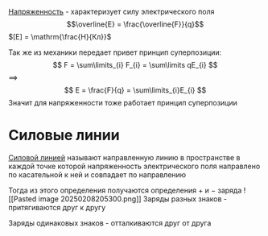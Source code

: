 <u>Напряженность</u> - характеризует силу электрического поля
$$\overline{E} = \frac{\overline{F}}{q}$$
$[E] = \mathrm{\frac{Н}{Кл}}$

Так же из механики передает привет принцип суперпозиции:
$$
F = \sum\limits_{i} F_{i} = \sum\limits qE_{i}
$$
$\implies$
$$
E = \frac{F}{q} = \sum\limits_{i}E_{i}
$$
Значит для напряженности тоже работает принцип суперпозиции

# Силовые линии
<u>Силовой линией</u> называют направленную линию в пространстве в каждой точке которой напряженность электрического поля направлено по касательной к ней и совпадает по направлению

Тогда из этого определения получаются определения $+$ и $-$ заряда
![[Pasted image 20250208205300.png]]
Заряды разных знаков - притягиваются друг к другу

Заряды одинаковых знаков - отталкиваются друг от друга
